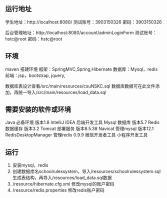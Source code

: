 
## 运行地址
学生地址：http://localhost:8080/
测试账号：3903150326    密码：3903150326

后台管理地址：http://localhost:8080/account/adminLoginForm
测试账号：hstc@root    密码：hstc@root

## 环境
maven 搭建环境
框架：SpringMVC,Spring,Hibernate
数据库：Mysql，redis
前端：jsp，bootstrap, jquery,

数据库表设计查看/src/main/resources/csuNSKC.sql
数据库数据可在此文件添加，再统一导入/src/main/resources/load_data.sql


## 需要安装的软件或环境
Java                必备环境 版本1.8
IntelliJ IDEA       后端开发工具
Mysql               数据库 版本5.7
Redis               数据缓存 版本3.2
Tomcat              部署服务 版本8.5.38
Navicat             管理mysql 版本12.1
RedisDesktopManager 管理redis 0.9.9
微信开发者工具         小程序开发工具

## 运行
1. 安装mysql，redis
2. 创建数据库名schoolrulessystem，导入/resources/schoolrulessystem.sql生成表结构，再导入/resources/load_data.sql数据
3. /resource/hibernate.cfg.xml 修改mysql的账户密码
4. /resource/redis.properties 修改redis账户密码